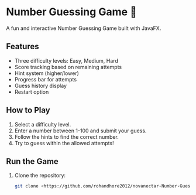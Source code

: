 # Number Guessing Game 🎯

A fun and interactive Number Guessing Game built with JavaFX.

## Features
- Three difficulty levels: Easy, Medium, Hard
- Score tracking based on remaining attempts
- Hint system (higher/lower)
- Progress bar for attempts
- Guess history display
- Restart option

## How to Play
1. Select a difficulty level.
2. Enter a number between 1-100 and submit your guess.
3. Follow the hints to find the correct number.
4. Try to guess within the allowed attempts!

## Run the Game
1. Clone the repository:
   ```sh
   git clone <https://github.com/rohandhore2012/novanectar-Number-Guessing-Game>
